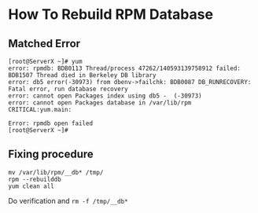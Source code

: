 # How To Rebuild RPM Database

## Matched Error

```
[root@ServerX ~]# yum
error: rpmdb: BDB0113 Thread/process 47262/140593139758912 failed: BDB1507 Thread died in Berkeley DB library
error: db5 error(-30973) from dbenv->failchk: BDB0087 DB_RUNRECOVERY: Fatal error, run database recovery
error: cannot open Packages index using db5 -  (-30973)
error: cannot open Packages database in /var/lib/rpm
CRITICAL:yum.main:

Error: rpmdb open failed
[root@ServerX ~]#
```

## Fixing procedure

```
mv /var/lib/rpm/__db* /tmp/
rpm --rebuilddb
yum clean all
```

Do verification and `rm -f /tmp/__db*`

